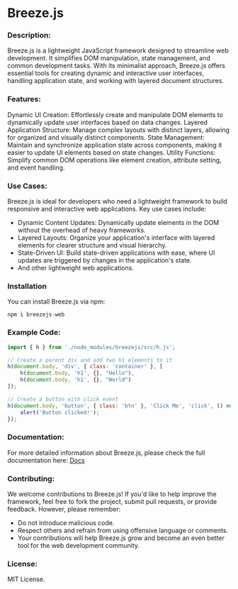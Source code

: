 # Breeze.js
### Description:
Breeze.js is a lightweight JavaScript framework designed to streamline web development. It simplifies DOM manipulation, state management, and common development tasks. With its minimalist approach, Breeze.js offers essential tools for creating dynamic and interactive user interfaces, handling application state, and working with layered document structures.

### Features:
Dynamic UI Creation: Effortlessly create and manipulate DOM elements to dynamically update user interfaces based on data changes.
Layered Application Structure: Manage complex layouts with distinct layers, allowing for organized and visually distinct components.
State Management: Maintain and synchronize application state across components, making it easier to update UI elements based on state changes.
Utility Functions: Simplify common DOM operations like element creation, attribute setting, and event handling.

### Use Cases:
Breeze.js is ideal for developers who need a lightweight framework to build responsive and interactive web applications. Key use cases include:

- Dynamic Content Updates: Dynamically update elements in the DOM without the overhead of heavy frameworks.
- Layered Layouts: Organize your application's interface with layered elements for clearer structure and visual hierarchy.
- State-Driven UI: Build state-driven applications with ease, where UI updates are triggered by changes in the application's state.
- And other lightweight web applications.

### Installation
You can install Breeze.js via npm:

```shell
npm i breezejs-web
```

### Example Code:
```javascript
import { h } from './node_modules/breezejs/src/h.js';

// Create a parent div and add two h1 elements to it
h(document.body, 'div', { class: 'container' }, [
    h(document.body, 'h1', {}, "Hello"),
    h(document.body, 'h1', {}, "World")
]);

// Create a button with click event
h(document.body, 'button', { class: 'btn' }, 'Click Me', 'click', () => {
    alert('Button clicked!');
});
```

### Documentation:
For more detailed information about Breeze.js, please check the full documentation here:
[Docs](https://github.com/aidngonz/Breeze.js/blob/main/Documentation.md)

### Contributing:
We welcome contributions to Breeze.js! If you'd like to help improve the framework, feel free to fork the project, submit pull requests, or provide feedback. However, please remember:

- Do not introduce malicious code.
- Respect others and refrain from using offensive language or comments.
- Your contributions will help Breeze.js grow and become an even better tool for the web development community.

### License:
MIT License.
